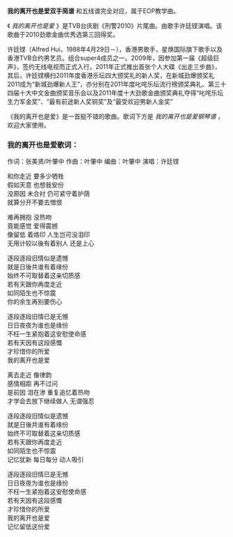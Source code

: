 

**我的离开也是爱双手简谱** 和五线谱完全对应，属于EOP教学曲。

《 _我的离开也是爱_ 》是TVB台庆剧《刑警2010》片尾曲。由歌手许廷铿演唱。该歌曲于2010劲歌金曲优秀选第三回得奖。

许廷铿（Alfred
Hui，1988年4月29日－），香港男歌手，星焕国际旗下歌手以及香港TVB合约男艺员。组合super4成员之一。2009年，因参加第一届《超级巨声》，签约无线电视而正式入行。2011年正式推出首张个人大碟《出走三步曲》，其后，许廷铿横扫2011年度香港乐坛四大颁奖礼的新人奖，在新城劲爆颁奖礼2011成为“新城劲爆新人王”，亦分别在2011年度叱咤乐坛流行榜颁奖典礼、第三十四届十大中文金曲颁奖音乐会以及2011年度十大劲歌金曲颁奖典礼夺得“叱咤乐坛生力军金奖”、“最有前途新人奖铜奖”及“最受欢迎男新人金奖”

《我的离开也是爱》是一首挺不错的歌曲。歌词下方是 _我的离开也是爱钢琴谱_ ，欢迎大家使用。

### 我的离开也是爱歌词：

作词：张美贤/叶肇中 作曲：叶肇中 编曲：叶肇中 演唱：许廷铿

和你走近 要多少牺牲  
假如天意 也想我安份  
没原因 未合衬 仍可紧守着护荫  
就算分开不要去憎恨

难再拥抱 没热吻  
竟能感觉 爱得震撼  
像留低 着烙印 人生岂可没泪印  
无用计较以後有着别人 还是上心

逐段逐段旧情似是遗憾  
就是日後共谁有着缘份  
始终不可取替着这亲切质感  
若有天跟你再度走近  
如同陌生也不惊震  
你的余生再别要伤心

逐段逐段旧情已是无憾  
日日夜夜为谁也是缘份  
不枉一生紧抱着这安慰使命感  
若有天因有这段感慨  
才珍惜你的所爱  
我的离开也是爱

离去走近 像律韵  
感情相距 再不过问  
是前因 泪在渗 重复追忆着热吻  
才学会去放下继续做人 无谓强忍

逐段逐段旧情似是遗憾  
就是日後共谁有着缘份  
始终不可取替着这亲切质感  
若有天跟你再度走近  
如同陌生也不惊震  
记忆犹新 每日每分 动人吸引

逐段逐段旧情已是无憾  
日日夜夜为谁也是缘份  
不枉一生紧抱着这安慰使命感  
若有天因有这段感慨  
才珍惜你的所爱  
我的离开也是爱  
记忆留低这份爱

